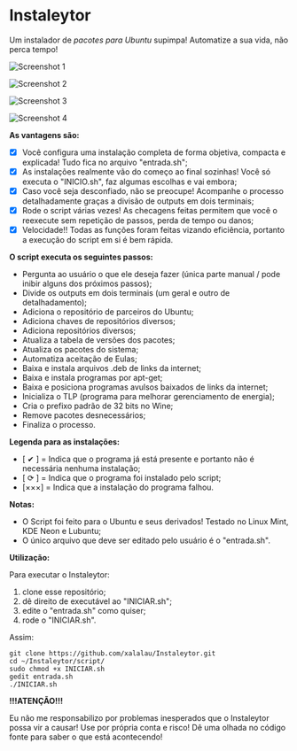 # Instaleytor

Um instalador de *pacotes para Ubuntu* supimpa! Automatize a sua vida, não perca tempo!

![Screenshot 1](https://i.imgur.com/dpp70uF.png)

![Screenshot 2](https://i.imgur.com/Y5HbGEf.png)

![Screenshot 3](https://i.imgur.com/LZb4CjC.png)

![Screenshot 4](https://i.imgur.com/GzRc0XR.png)

**As vantagens são:**

- [x] Você configura uma instalação completa de forma objetiva, compacta e explicada! Tudo fica no arquivo "entrada.sh";
- [x] As instalações realmente vão do começo ao final sozinhas! Você só executa o "INICIO.sh", faz algumas escolhas e vai embora;
- [x] Caso você seja desconfiado, não se preocupe! Acompanhe o processo detalhadamente graças a divisão de outputs em dois terminais;
- [x] Rode o script várias vezes! As checagens feitas permitem que você o reexecute sem repetição de passos, perda de tempo ou danos;
- [x] Velocidade!! Todas as funções foram feitas vizando eficiência, portanto a execução do script em si é bem rápida.

**O script executa os seguintes passos:**

- Pergunta ao usuário o que ele deseja fazer (única parte manual / pode inibir alguns dos próximos passos);
- Divide os outputs em dois terminais (um geral e outro de detalhadamento);
- Adiciona o repositório de parceiros do Ubuntu;
- Adiciona chaves de repositórios diversos;
- Adiciona repositórios diversos;
- Atualiza a tabela de versões dos pacotes;
- Atualiza os pacotes do sistema;
- Automatiza aceitação de Eulas;
- Baixa e instala arquivos .deb de links da internet;
- Baixa e instala programas por apt-get;
- Baixa e posiciona programas avulsos baixados de links da internet;
- Inicializa o TLP (programa para melhorar gerenciamento de energia);
- Cria o prefixo padrão de 32 bits no Wine;
- Remove pacotes desnecessários;
- Finaliza o processo.

**Legenda para as instalações:**

- [ ✔ ] = Indica que o programa já está presente e portanto não é necessária nenhuma instalação;
- [ ⟳ ] = Indica que o programa foi instalado pelo script;
- [×××] = Indica que a instalação do programa falhou.

**Notas:**

- O Script foi feito para o Ubuntu e seus derivados! Testado no Linux Mint, KDE Neon e Lubuntu;
- O único arquivo que deve ser editado pelo usuário é o "entrada.sh".

**Utilização:**

Para executar o Instaleytor:

1. clone esse repositório;
2. dê direito de executável ao "INICIAR.sh";
3. edite o "entrada.sh" como quiser;
4. rode o "INICIAR.sh".

Assim:

```shell
git clone https://github.com/xalalau/Instaleytor.git
cd ~/Instaleytor/script/
sudo chmod +x INICIAR.sh
gedit entrada.sh
./INICIAR.sh
```

**!!!ATENÇÃO!!!**

Eu não me responsabilizo por problemas inesperados que o Instaleytor possa vir a causar! Use por própria conta e risco! Dê uma olhada no código fonte para saber o que está acontecendo!
